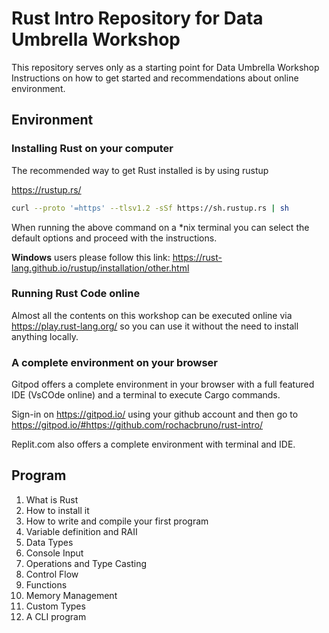 # Rust Intro Repository for Data Umbrella Workshop

This repository serves only as a starting point for Data Umbrella Workshop
Instructions on how to get started and recommendations about online environment.

## Environment

### Installing Rust on your computer

The recommended way to get Rust installed is by using rustup

https://rustup.rs/

```bash
curl --proto '=https' --tlsv1.2 -sSf https://sh.rustup.rs | sh
```

When running the above command on a *nix terminal you can select the default options and proceed with the instructions.

**Windows** users please follow this link: https://rust-lang.github.io/rustup/installation/other.html

### Running Rust Code online

Almost all the contents on this workshop can be executed online via https://play.rust-lang.org/ so you can use it without the need 
to install anything locally.

### A complete environment on your browser

Gitpod offers a complete environment in your browser with a full featured IDE (VsCOde online) and a terminal to execute Cargo commands.

Sign-in on https://gitpod.io/ using your github account and then go to https://gitpod.io/#https://github.com/rochacbruno/rust-intro/

Replit.com also offers a complete environment with terminal and IDE.


## Program

1. What is Rust
2. How to install it
3. How to write and compile your first program
4. Variable definition and RAII
5. Data Types
6. Console Input
7. Operations and Type Casting
8. Control Flow
9. Functions
10. Memory Management
11. Custom Types
12. A CLI program


